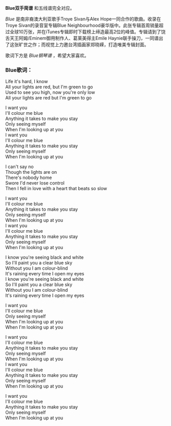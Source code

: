

**Blue双手简谱** 和五线谱完全对应。

_Blue_ 是南非裔澳大利亚歌手Troye Sivan与Alex Hope一同合作的歌曲。收录在Troye Sivan的录音室专辑Blue
Neighbourhood豪华版中。此张专辑首周销量超过全球10万张，并在iTunes专辑即时下载榜上缔造最高2位的峰值。专辑请到了饶舌天王阿姆/Eminem御用制作人、葛莱美得主Emile
Haynie联手操刀，一同谱出了这张旷世之作；而视觉上力邀台湾插画家郑晓嵘，打造唯美专辑封面。

歌词下方是 _Blue钢琴谱_ ，希望大家喜欢。

### Blue歌词：

Life it's hard, I know  
All your lights are red, but I'm green to go  
Used to see you high, now you're only low  
All your lights are red but I'm green to go

I want you  
I'll colour me blue  
Anything it takes to make you stay  
Only seeing myself  
When I'm looking up at you  
I want you  
I'll colour me blue  
Anything it takes to make you stay  
Only seeing myself  
When I'm looking up at you

I can't say no  
Though the lights are on  
There's nobody home  
Swore I'd never lose control  
Then I fell in love with a heart that beats so slow

I want you  
I'll colour me blue  
Anything it takes to make you stay  
Only seeing myself  
When I'm looking up at you  
I want you  
I'll colour me blue  
Anything it takes to make you stay  
Only seeing myself  
When I'm looking up at you

I know you're seeing black and white  
So I'll paint you a clear blue sky  
Without you I am colour-blind  
It's raining every time I open my eyes  
I know you're seeing black and white  
So I'll paint you a clear blue sky  
Without you I am colour-blind  
It's raining every time I open my eyes

I want you  
I'll colour me blue  
Only seeing myself  
When I'm looking up at you  
When I'm looking up at you

I want you  
I'll colour me blue  
Anything it takes to make you stay  
Only seeing myself  
When I'm looking up at you  
I want you  
I'll colour me blue  
Anything it takes to make you stay  
Only seeing myself  
When I'm looking up at you

I want you  
I'll colour me blue  
Anything it takes to make you stay  
Only seeing myself  
When I'm looking up at you


